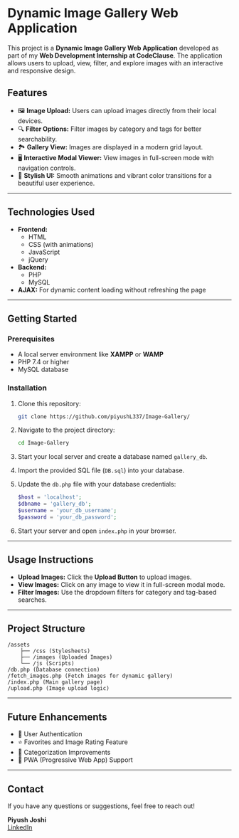 # **Dynamic Image Gallery Web Application**

This project is a **Dynamic Image Gallery Web Application** developed as part of my **Web Development Internship at CodeClause**. The application allows users to upload, view, filter, and explore images with an interactive and responsive design.

## **Features**
- 🖼️ **Image Upload:** Users can upload images directly from their local devices.  
- 🔍 **Filter Options:** Filter images by category and tags for better searchability.  
- 🏞️ **Gallery View:** Images are displayed in a modern grid layout.  
- 🖥️ **Interactive Modal Viewer:** View images in full-screen mode with navigation controls.  
- 🎨 **Stylish UI:** Smooth animations and vibrant color transitions for a beautiful user experience.  

---

## **Technologies Used**
- **Frontend:**  
  - HTML  
  - CSS (with animations)  
  - JavaScript  
  - jQuery  
- **Backend:**  
  - PHP  
  - MySQL  
- **AJAX:** For dynamic content loading without refreshing the page  

---

## **Getting Started**

### **Prerequisites**
- A local server environment like **XAMPP** or **WAMP**  
- PHP 7.4 or higher  
- MySQL database  

### **Installation**
1. Clone this repository:  
   ```bash
   git clone https://github.com/piyushL337/Image-Gallery/
   ```
2. Navigate to the project directory:  
   ```bash
   cd Image-Gallery
   ```
3. Start your local server and create a database named `gallery_db`.  

4. Import the provided SQL file (`DB.sql`) into your database.  

5. Update the `db.php` file with your database credentials:  
   ```php
   $host = 'localhost';
   $dbname = 'gallery_db';
   $username = 'your_db_username';
   $password = 'your_db_password';
   ```

6. Start your server and open `index.php` in your browser.

---

## **Usage Instructions**
- **Upload Images:** Click the **Upload Button** to upload images.  
- **View Images:** Click on any image to view it in full-screen modal mode.  
- **Filter Images:** Use the dropdown filters for category and tag-based searches.  

---

## **Project Structure**
```
/assets  
    ├── /css (Stylesheets)  
    ├── /images (Uploaded Images)  
    └── /js (Scripts)  
/db.php (Database connection)  
/fetch_images.php (Fetch images for dynamic gallery)  
/index.php (Main gallery page)  
/upload.php (Image upload logic)  
```

---

## **Future Enhancements**
- 🔐 User Authentication  
- ⭐ Favorites and Image Rating Feature  
- 📁 Categorization Improvements  
- 📱 PWA (Progressive Web App) Support  

---

## **Contact**
If you have any questions or suggestions, feel free to reach out!  

**Piyush Joshi**  
[LinkedIn](https://www.linkedin.com/in/piyushjoshi-mh)  
